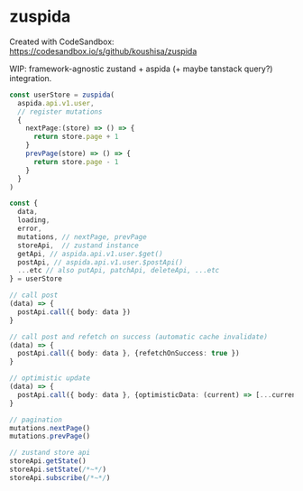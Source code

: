 # zuspida
Created with CodeSandbox: https://codesandbox.io/s/github/koushisa/zuspida

WIP: framework-agnostic zustand + aspida (+ maybe tanstack query?) integration. 

```ts
const userStore = zuspida(
  aspida.api.v1.user, 
  // register mutations
  {
    nextPage:(store) => () => {
      return store.page + 1
    }
    prevPage(store) => () => {
      return store.page - 1
    }
  }
)

const {
  data,
  loading, 
  error, 
  mutations, // nextPage, prevPage
  storeApi,  // zustand instance
  getApi, // aspida.api.v1.user.$get()
  postApi, // aspida.api.v1.user.$postApi()
  ...etc // also putApi, patchApi, deleteApi, ...etc
} = userStore

// call post 
(data) => {
  postApi.call({ body: data })
}

// call post and refetch on success (automatic cache invalidate)
(data) => {
  postApi.call({ body: data }, {refetchOnSuccess: true })
}

// optimistic update
(data) => {
  postApi.call({ body: data }, {optimisticData: (current) => [...current, data]})
}

// pagination
mutations.nextPage()
mutations.prevPage()

// zustand store api
storeApi.getState()
storeApi.setState(/*~*/)
storeApi.subscribe(/*~*/)
```

